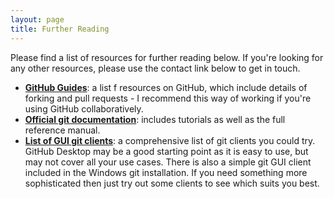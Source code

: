 ```yaml
---
layout: page
title: Further Reading
---
```


Please find a list of resources for further reading below. If you're looking for any other resources, please use the contact link below to get in touch.

 * **[GitHub Guides](https://guides.github.com)**: a list f resources on GitHub, which include details of forking and pull requests - I recommend this way of working if you're using GitHub collaboratively.
 * **[Official git documentation](https://git-scm.com/doc)**: includes tutorials as well as the full reference manual.
 * **[List of GUI git clients](https://git-scm.com/downloads/guis)**: a comprehensive list of git clients you could try. GitHub Desktop may be a good starting point as it is easy to use, but may not cover all your use cases. There is also a simple git GUI client included in the Windows git installation. If you need something more sophisticated then just try out some clients to see which suits you best.
